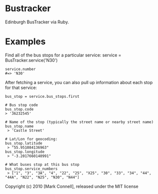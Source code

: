# Bustracker

Edinburgh BusTracker via Ruby.

# Examples

Find all of the bus stops for a particular service:
    service = BusTracker.service('N30')
    
    service.number
    #=> 'N30'

After fetching a service, you can also pull up information about each stop for that service:

    bus_stop = service.bus_stops.first
    
    # Bus stop code
    bus_stop.code
    > '36232545'
    
    # Name of the stop (typically the street name or nearby street name)
    bus_stop.name
     > 'Castle Street'

    # Lat/Lon for geocoding:
    bus_stop.latitude
     > "55.951084136963"
    bus_stop.longitude
     > "-3.2017660140991"
    
    # What buses stop at this bus stop
    bus_stop.service_numbers
     > ["1", "3", "3A", "4", "22", "25", "X25", "30", "33", "34", "44", "44A", "N22", "N25", "N30", "N44"]


Copyright (c) 2010 [Mark Connell], released under the MIT license
